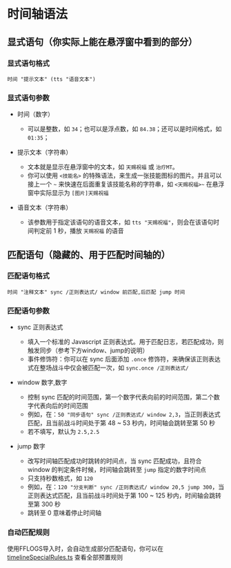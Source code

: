 # 时间轴语法

## 显式语句（你实际上能在悬浮窗中看到的部分）

### 显式语句格式

```text
时间 "提示文本" (tts "语音文本")
```

### 显式语句参数

- 时间（数字）
  - 可以是整数，如 `34`；也可以是浮点数，如 `84.38`；还可以是时间格式，如 `01:35`；

- 提示文本（字符串）
  - 文本就是显示在悬浮窗中的文本，如 `天赐祝福` 或 `治疗MT`。
  - 你可以使用 `<技能名>` 的特殊语法，来生成一张技能图标的图片。并且可以接上一个 `~` 来快速在后面重复该技能名称的字符串，如 `<天赐祝福>~` 在悬浮窗中实际显示为 `[图片]天赐祝福`

- 语音文本（字符串）
  - 该参数用于指定该语句的语音文本，如 `tts "天赐祝福"`，则会在该语句时间判定前 1 秒，播放 `天赐祝福` 的语音

## 匹配语句（隐藏的、用于匹配时间轴的）

### 匹配语句格式

```text
时间 "注释文本" sync /正则表达式/ window 前匹配,后匹配 jump 时间
```

### 匹配语句参数

- sync 正则表达式
  - 填入一个标准的 Javascript 正则表达式。用于匹配日志，若匹配成功，则触发同步（参考下方window、jump的说明）
  - 事件修饰符：你可以在 sync 后面添加 `.once` 修饰符，来确保该正则表达式在整场战斗中仅会被匹配一次，如 `sync.once /正则表达式/`

- window 数字,数字
  - 控制 sync 匹配的时间范围，第一个数字代表向前的时间范围，第二个数字代表向后的时间范围
  - 例如，在：`50 "同步语句" sync /正则表达式/ window 2,3`，当正则表达式匹配，且当前战斗时间处于第 48 ~ 53 秒内，时间轴会跳转至第 50 秒
  - 若不填写，默认为 `2.5,2.5`

- jump 数字
  - 改写时间轴匹配成功时跳转的时间点，当 sync 匹配成功，且符合 window 的判定条件时候，时间轴会跳转至 `jump` 指定的数字时间点
  - 只支持秒数格式，如 `120`
  - 例如，在：`120 "分支判断" sync /正则表达式/ window 20,5 jump 300`，当正则表达式匹配，且当前战斗时间处于第 100 ~ 125 秒内，时间轴会跳转至第 300 秒
  - 跳转至 0 意味着停止时间轴

### 自动匹配规则

使用FFLOGS导入时，会自动生成部分匹配语句，你可以在 [timelineSpecialRules.ts](https://github.com/Souma-Sumire/ff14-overlay-vue/blob/main/src/utils/timelineSpecialRules.ts) 查看全部预置规则
